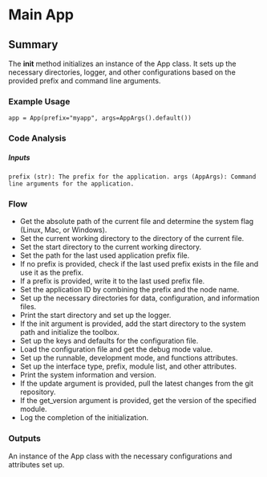 # Main App

## Summary

The __init__ method initializes an instance of the App class. It sets up the necessary directories, logger, and other configurations based on the provided prefix and command line arguments.
### Example Usage
`
app = App(prefix="myapp", args=AppArgs().default())
`
### Code Analysis
##### Inputs
`
prefix (str): The prefix for the application.
args (AppArgs): Command line arguments for the application.
`

### Flow
- Get the absolute path of the current file and determine the system flag (Linux, Mac, or Windows).
- Set the current working directory to the directory of the current file.
- Set the start directory to the current working directory.
- Set the path for the last used application prefix file.
- If no prefix is provided, check if the last used prefix exists in the file and use it as the prefix.
- If a prefix is provided, write it to the last used prefix file.
- Set the application ID by combining the prefix and the node name.
- Set up the necessary directories for data, configuration, and information files.
- Print the start directory and set up the logger.
- If the init argument is provided, add the start directory to the system path and initialize the toolbox.
- Set up the keys and defaults for the configuration file.
- Load the configuration file and get the debug mode value.
- Set up the runnable, development mode, and functions attributes.
- Set up the interface type, prefix, module list, and other attributes.
- Print the system information and version.
- If the update argument is provided, pull the latest changes from the git repository.
- If the get_version argument is provided, get the version of the specified module.
- Log the completion of the initialization.

### Outputs
An instance of the App class with the necessary configurations and attributes set up.
